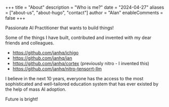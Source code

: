 +++
title = "About"
description = "Who is me?"
date = "2024-04-27"
aliases = ["about-us", "about-hugo", "contact"]
author = "Alan"
enableComments = false
+++

Passionate AI Practitioner that wants to build things!

Some of the things I have built, contributed and invented with my dear friends and colleagues.

* https://github.com/janhq/ichigo
* https://github.com/janhq/jan
* https://github.com/janhq/cortex (previously nitro - I invented this)
* https://github.com/janhq/nitro-tensorrt-llm

I believe in the next 10 years, everyone has the access to the most sophisticated and well-tailored education system that has ever existed by the help of mass AI adoption.

Future is bright!
